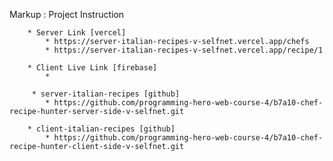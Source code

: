 Markup : Project Instruction

        * Server Link [vercel]
            * https://server-italian-recipes-v-selfnet.vercel.app/chefs
            * https://server-italian-recipes-v-selfnet.vercel.app/recipe/1

        * Client Live Link [firebase]
            * 

         * server-italian-recipes [github]
            * https://github.com/programming-hero-web-course-4/b7a10-chef-recipe-hunter-server-side-v-selfnet.git

        * client-italian-recipes [github]
            * https://github.com/programming-hero-web-course-4/b7a10-chef-recipe-hunter-client-side-v-selfnet.git